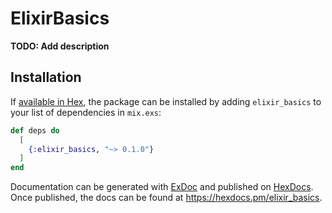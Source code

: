 # ElixirBasics

**TODO: Add description**

## Installation

If [available in Hex](https://hex.pm/docs/publish), the package can be installed
by adding `elixir_basics` to your list of dependencies in `mix.exs`:

```elixir
def deps do
  [
    {:elixir_basics, "~> 0.1.0"}
  ]
end
```

Documentation can be generated with [ExDoc](https://github.com/elixir-lang/ex_doc)
and published on [HexDocs](https://hexdocs.pm). Once published, the docs can
be found at <https://hexdocs.pm/elixir_basics>.

